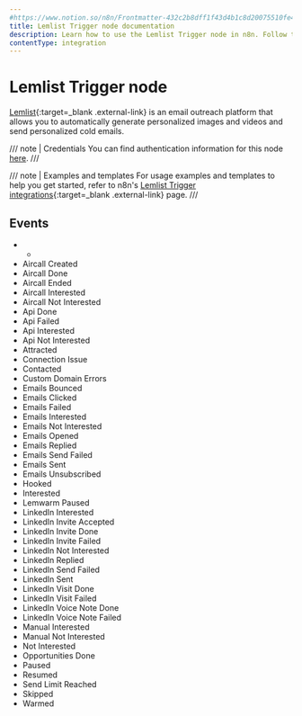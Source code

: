 ```yaml
---
#https://www.notion.so/n8n/Frontmatter-432c2b8dff1f43d4b1c8d20075510fe4
title: Lemlist Trigger node documentation
description: Learn how to use the Lemlist Trigger node in n8n. Follow technical documentation to integrate Lemlist Trigger node into your workflows.
contentType: integration
---
```


# Lemlist Trigger node

[Lemlist](https://Lemlist.com){:target=_blank .external-link} is an email outreach platform that allows you to automatically generate personalized images and videos and send personalized cold emails.

/// note | Credentials
You can find authentication information for this node [here](/integrations/builtin/credentials/lemlist/).
///

///  note  | Examples and templates
For usage examples and templates to help you get started, refer to n8n's [Lemlist Trigger integrations](https://n8n.io/integrations/lemlist-trigger/){:target=_blank .external-link} page.
///

## Events

<!-- vale Vale.Spelling = NO -->
- *
- Aircall Created
- Aircall Done
- Aircall Ended
- Aircall Interested
- Aircall Not Interested
- Api Done
- Api Failed
- Api Interested
- Api Not Interested
- Attracted
- Connection Issue
- Contacted
- Custom Domain Errors
- Emails Bounced
- Emails Clicked
- Emails Failed
- Emails Interested
- Emails Not Interested
- Emails Opened
- Emails Replied
- Emails Send Failed
- Emails Sent
- Emails Unsubscribed
- Hooked
- Interested
- Lemwarm Paused
- LinkedIn Interested
- LinkedIn Invite Accepted
- LinkedIn Invite Done
- LinkedIn Invite Failed
- LinkedIn Not Interested
- LinkedIn Replied
- LinkedIn Send Failed
- LinkedIn Sent
- LinkedIn Visit Done
- LinkedIn Visit Failed
- LinkedIn Voice Note Done
- LinkedIn Voice Note Failed
- Manual Interested
- Manual Not Interested
- Not Interested
- Opportunities Done
- Paused
- Resumed
- Send Limit Reached
- Skipped
- Warmed
<!-- vale Vale.Spelling = YES -->
